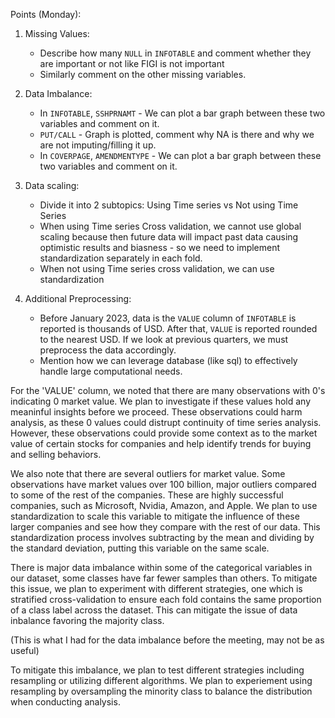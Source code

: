 Points (Monday):

1. Missing Values:
   - Describe how many `NULL` in `INFOTABLE` and comment whether they are important or not like FIGI is not important
   - Similarly comment on the other missing variables.

2. Data Imbalance:
   - In `INFOTABLE`, `SSHPRNAMT` - We can plot a bar graph between these two variables and comment on it.
   - `PUT/CALL` - Graph is plotted, comment why NA is there and why we are not imputing/filling it up.
   - In `COVERPAGE`, `AMENDMENTYPE` - We can plot a bar graph between these two variables and comment on it.
  
3. Data scaling:
   - Divide it into 2 subtopics: Using Time series vs Not using Time Series
   - When using Time series Cross validation, we cannot use global scaling because then future data will impact past data causing optimistic results and biasness - so we need to implement standardization separately in each fold.
   - When not using Time series cross validation, we can use standardization
     
4. Additional Preprocessing:
   - Before January 2023, data is the `VALUE` column of `INFOTABLE` is reported is thousands of USD. After that, `VALUE` is reported rounded to the nearest USD. If we look at previous quarters, we must preprocess the data accordingly.
   - Mention how we can leverage database (like sql) to effectively handle large computational needs.

For the 'VALUE' column, we noted that there are many observations with 0's indicating 0 market value. We plan to investigate if these values hold any meaninful insights before we proceed. These observations could harm analysis, as these 0 values could distrupt continuity of time series analysis. However, these observations could provide some context as to the market value of certain stocks for companies and help identify trends for buying and selling behaviors.

We also note that there are several outliers for market value. Some observations have market values over 100 billion, major outliers compared to some of the rest of the companies. These are highly successful companies, such as Microsoft, Nvidia, Amazon, and Apple. We plan to use standardization to scale this variable to mitigate the influence of these larger companies and see how they compare with the rest of our data. This standardization process involves subtracting by the mean and dividing by the standard deviation, putting this variable on the same scale.

There is major data imbalance within some of the categorical variables in our dataset, some classes have far fewer samples than others. To mitigate this issue, we plan to experiment with different strategies, one which is stratified cross-validation to ensure each fold contains the same proportion of a class label across the dataset. This can mitigate the issue of data inbalance favoring the majority class.

(This is what I had for the data imbalance before the meeting, may not be as useful)

To mitigate this imbalance, we plan to test different strategies including resampling or utilizing different algorithms. We plan to experiement using resampling by oversampling the minority class to balance the distribution when conducting analysis.


